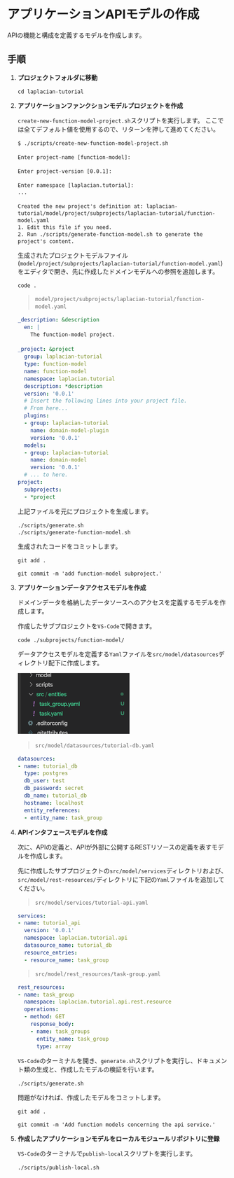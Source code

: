 # アプリケーションAPIモデルの作成

APIの機能と構成を定義するモデルを作成します。

## 手順

1. **プロジェクトフォルダに移動**

    ```console
    cd laplacian-tutorial
    ```

2. **アプリケーションファンクションモデルプロジェクトを作成**

    `create-new-function-model-project.sh`スクリプトを実行します。
    ここでは全てデフォルト値を使用するので、リターンを押して進めてください。

    ```console
    $ ./scripts/create-new-function-model-project.sh

    Enter project-name [function-model]:

    Enter project-version [0.0.1]:

    Enter namespace [laplacian.tutorial]:
    ...

    Created the new project's definition at: laplacian-tutorial/model/project/subprojects/laplacian-tutorial/function-model.yaml
    1. Edit this file if you need.
    2. Run ./scripts/generate-function-model.sh to generate the project's content.
    ```

    生成されたプロジェクトモデルファイル(`model/project/subprojects/laplacian-tutorial/function-model.yaml`)をエディタで開き、先に作成したドメインモデルへの参照を追加します。

    ```console
    code .
    ```

    > `model/project/subprojects/laplacian-tutorial/function-model.yaml`

    ```yaml
    _description: &description
      en: |
        The function-model project.

    _project: &project
      group: laplacian-tutorial
      type: function-model
      name: function-model
      namespace: laplacian.tutorial
      description: *description
      version: '0.0.1'
      # Insert the following lines into your project file.
      # From here...
      plugins:
      - group: laplacian-tutorial
        name: domain-model-plugin
        version: '0.0.1'
      models:
      - group: laplacian-tutorial
        name: domain-model
        version: '0.0.1'
      # ... to here.
    project:
      subprojects:
      - *project
    ```

    上記ファイルを元にプロジェクトを生成します。

    ```console
    ./scripts/generate.sh
    ./scripts/generate-function-model.sh
    ```

    生成されたコードをコミットします。

    ```console
    git add .
    ```

    ```console
    git commit -m 'add function-model subproject.'
    ```

3. **アプリケーションデータアクセスモデルを作成**

    ドメインデータを格納したデータソースへのアクセスを定義するモデルを作成します。

    作成したサブプロジェクトを`VS-Code`で開きます。

    ```console
    code ./subprojects/function-model/
    ```

    データアクセスモデルを定義する`Yaml`ファイルを`src/model/datasources`ディレクトリ配下に作成します。

    ![src-dir-explorer](./images/src-dir-explorer.png)

    > `src/model/datasources/tutorial-db.yaml`

    ```yaml
    datasources:
    - name: tutorial_db
      type: postgres
      db_user: test
      db_password: secret
      db_name: tutorial_db
      hostname: localhost
      entity_references:
      - entity_name: task_group
    ```

4. **APIインタフェースモデルを作成**

    次に、APIの定義と、APIが外部に公開するRESTリソースの定義を表すモデルを作成します。

    先に作成したサブプロジェクトの`src/model/services`ディレクトリおよび、`src/model/rest-resources/`ディレクトリに下記の`Yaml`ファイルを追加してください。

    > `src/model/services/tutorial-api.yaml`

    ```yaml
    services:
    - name: tutorial_api
      version: '0.0.1'
      namespace: laplacian.tutorial.api
      datasource_name: tutorial_db
      resource_entries:
      - resource_name: task_group
    ```

    > `src/model/rest_resources/task-group.yaml`

    ```yaml
    rest_resources:
    - name: task_group
      namespace: laplacian.tutorial.api.rest.resource
      operations:
      - method: GET
        response_body:
        - name: task_groups
          entity_name: task_group
          type: array
    ```

    `VS-Code`のターミナルを開き、`generate.sh`スクリプトを実行し、ドキュメント類の生成と、作成したモデルの検証を行います。

    ```console
    ./scripts/generate.sh
    ```

    問題がなければ、作成したモデルをコミットします。

    ```console
    git add .
    ```

    ```console
    git commit -m 'Add function models concerning the api service.'
    ```

5. **作成したアプリケーションモデルをローカルモジュールリポジトリに登録**

    `VS-Code`のターミナルで`publish-local`スクリプトを実行します。

    ```console
    ./scripts/publish-local.sh
    ```
